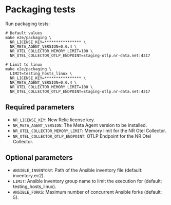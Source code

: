 # Packaging tests

Run packaging tests:

```shell
# Default values
make e2e/packaging \
  NR_LICENSE_KEY=**************** \
  NR_META_AGENT_VERSION=0.0.4 \
  NR_OTEL_COLLECTOR_MEMORY_LIMIT=100 \
  NR_OTEL_COLLECTOR_OTLP_ENDPOINT=staging-otlp.nr-data.net:4317

# Limit to linux
make e2e/packaging \
  LIMIT=testing_hosts_linux \
  NR_LICENSE_KEY=**************** \
  NR_META_AGENT_VERSION=0.0.4 \
  NR_OTEL_COLLECTOR_MEMORY_LIMIT=100 \
  NR_OTEL_COLLECTOR_OTLP_ENDPOINT=staging-otlp.nr-data.net:4317
```

## Required parameters

* `NR_LICENSE_KEY`: New Relic license key.
* `NR_META_AGENT_VERSION`: The Meta Agent version to be installed.
* `NR_OTEL_COLLECTOR_MEMORY_LIMIT`: Memory limit for the NR Otel Collector.
* `NR_OTEL_COLLECTOR_OTLP_ENDPOINT`: OTLP Endpoint for the NR Otel Collector.

## Optional parameters

* `ANSIBLE_INVENTORY`: Path of the Ansible inventory file (default: inventory.ec2).
* `LIMIT`: Ansible inventory group name to limit the execution for (default: testing_hosts_linux).
* `ANSIBLE_FORKS`: Maximum number of concurrent Ansible forks (default: 5).
